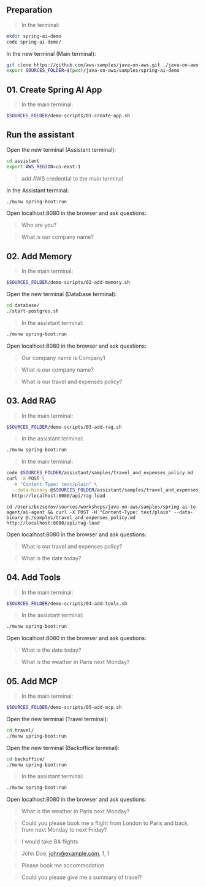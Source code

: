 ## Preparation

> In the terminal:

```bash
mkdir spring-ai-demo
code spring-ai-demo/
```

In the new terminal (Main terminal):

```bash
git clone https://github.com/aws-samples/java-on-aws.git ./java-on-aws
export SOURCES_FOLDER=$(pwd)/java-on-aws/samples/spring-ai-demo
```

## 01. Create Spring AI App

> In the main terminal:

```bash
$SOURCES_FOLDER/demo-scripts/01-create-app.sh
```

## Run the assistant

Open the new terminal (Assistant terminal):

```bash
cd assistant
export AWS_REGION=us-east-1
```

> add AWS credential to the main terminal

In the Assistant terminal:

```bash
./mvnw spring-boot:run
```

Open localhost:8080 in the browser and ask questions:

> Who are you?

> What is our company name?

## 02. Add Memory

> In the main terminal:

```bash
$SOURCES_FOLDER/demo-scripts/02-add-memory.sh
```

Open the new terminal (Database terminal):

```bash
cd database/
./start-postgres.sh
```

> In the assistant terminal:

```bash
./mvnw spring-boot:run
```

Open localhost:8080 in the browser and ask questions:

> Our company name is Company1

> What is our company name?

> What is our travel and expenses policy?

## 03. Add RAG

> In the main terminal:

```bash
$SOURCES_FOLDER/demo-scripts/03-add-rag.sh
```

> In the assistant terminal:

```bash
./mvnw spring-boot:run
```

> In the main terminal:

```bash
code $SOURCES_FOLDER/assistant/samples/travel_and_expenses_policy.md
curl -X POST \
  -H "Content-Type: text/plain" \
  --data-binary @$SOURCES_FOLDER/assistant/samples/travel_and_expenses_policy.md \
  http://localhost:8080/api/rag-load

```

```
cd /Users/bezsonov/sources/workshops/java-on-aws/samples/spring-ai-te-agent/ai-agent && curl -X POST -H "Content-Type: text/plain" --data-binary @./samples/travel_and_expenses_policy.md http://localhost:8080/api/rag-load
```

Open localhost:8080 in the browser and ask questions:

> What is our travel and expenses policy?

> What is the date today?

## 04. Add Tools

> In the main terminal:

```bash
$SOURCES_FOLDER/demo-scripts/04-add-tools.sh
```

> In the assistant terminal:

```bash
./mvnw spring-boot:run
```

Open localhost:8080 in the browser and ask questions:

> What is the date today?

> What is the weather in Paris next Monday?

## 05. Add MCP

> In the main terminal:

```bash
$SOURCES_FOLDER/demo-scripts/05-add-mcp.sh
```

Open the new terminal (Travel terminal):

```bash
cd travel/
./mvnw spring-boot:run
```

Open the new terminal (Backoffice terminal):

```bash
cd backoffice/
./mvnw spring-boot:run
```

> In the assistant terminal:

```bash
./mvnw spring-boot:run
```

Open localhost:8080 in the browser and ask questions:

> What is the weather in Paris next Monday?

> Could you please book me a flight from London to Paris and back, from next Monday to next Friday?

> I would take BA flights

> John Doe, john@example.com, 1, 1

> Please book me accommodation

> Could you please give me a summary of travel?
